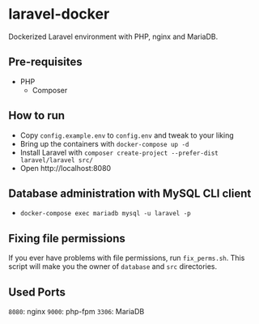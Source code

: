 # laravel-docker
Dockerized Laravel environment with PHP, nginx and MariaDB.

## Pre-requisites
- PHP
  - Composer

## How to run
- Copy `config.example.env` to `config.env` and tweak to your liking
- Bring up the containers with `docker-compose up -d`
- Install Laravel with `composer create-project --prefer-dist laravel/laravel src/`
- Open http://localhost:8080

## Database administration with MySQL CLI client
- `docker-compose exec mariadb mysql -u laravel -p`

## Fixing file permissions
If you ever have problems with file permissions, run `fix_perms.sh`. This script will make you the owner of `database` and `src` directories.

## Used Ports
`8080`: nginx
`9000`: php-fpm
`3306`: MariaDB